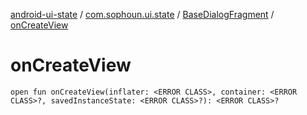 [android-ui-state](../../index.md) / [com.sophoun.ui.state](../index.md) / [BaseDialogFragment](index.md) / [onCreateView](./on-create-view.md)

# onCreateView

`open fun onCreateView(inflater: <ERROR CLASS>, container: <ERROR CLASS>?, savedInstanceState: <ERROR CLASS>?): <ERROR CLASS>?`
